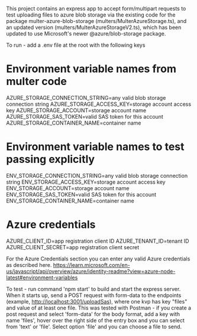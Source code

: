 This project contains an express app to accept form/multipart requests to test uploading files to azure blob storage via the existing code for the package multer-azure-blob-storage (multers/MulterAzureStorage.ts), and an updated version (multers/MulterAzureStorageV2.ts), which has been updated to use Microsoft's newer @azure/blob-storage package.

To run - add a .env file at the root with the following keys
# Environment variable names from multer code
AZURE_STORAGE_CONNECTION_STRING=any valid blob storage connection string
AZURE_STORAGE_ACCESS_KEY=storage account access key
AZURE_STORAGE_ACCOUNT=storage account name
AZURE_STORAGE_SAS_TOKEN=valid SAS token for this account
AZURE_STORAGE_CONTAINER_NAME=container name

# Environment variable names to test passing explicitly
ENV_STORAGE_CONNECTION_STRING=any valid blob storage connection string
ENV_STORAGE_ACCESS_KEY=storage account access key
ENV_STORAGE_ACCOUNT=storage account name
ENV_STORAGE_SAS_TOKEN=valid SAS token for this account
ENV_STORAGE_CONTAINER_NAME=container name

# Azure credentials
AZURE_CLIENT_ID=app registration client ID
AZURE_TENANT_ID=tenant ID
AZURE_CLIENT_SECRET=app registration client secret

For the Azure Credentials section you can enter any valid Azure credentials as described here.
<https://learn.microsoft.com/en-us/javascript/api/overview/azure/identity-readme?view=azure-node-latest#environment-variables>

To test - run command 'npm start' to build and start the express server. When it starts up, send a POST request with form-data to the endpoints (example, <http://localhost:3001/uploadSas>), where one kvp has key "files" and value of at least one file. This was tested with Postman - if you create a post request and select 'form-data' for the body format, add a key with name 'files', hover over the right side of the entry box and you can select from 'text' or 'file'. Select option 'file' and you can choose a file to send.

